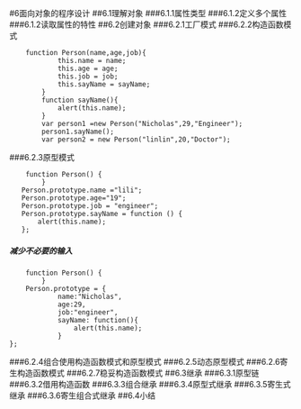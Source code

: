 #6面向对象的程序设计
##6.1理解对象
###6.1.1属性类型
###6.1.2定义多个属性
###6.1.2读取属性的特性
##6.2创建对象
###6.2.1工厂模式
###6.2.2构造函数模式

        function Person(name,age,job){
                this.name = name;
                this.age = age;
                this.job = job;
                this.sayName = sayName;
            }
            function sayName(){
                alert(this.name);
            }
            var person1 =new Person("Nicholas",29,"Engineer");
            person1.sayName();
            var person2 = new Person("linlin",20,"Doctor");
###6.2.3原型模式

        function Person() {
            }
       Person.prototype.name ="lili";
       Person.prototype.age="19";
       Person.prototype.job = "engineer";
       Person.prototype.sayName = function () {
           alert(this.name);
       };
      
#####  减少不必要的输入
        
        
        function Person() {
            }
        Person.prototype = {
                name:"Nicholas",
                age:29,
                job:"engineer",
                sayName: function(){
                    alert(this.name);
                }
    };
###6.2.4组合使用构造函数模式和原型模式
###6.2.5动态原型模式
###6.2.6寄生构造函数模式
###6.2.7稳妥构造函数模式
##6.3继承
###6.3.1原型链
###6.3.2借用构造函数
###6.3.3组合继承
###6.3.4原型式继承
###6.3.5寄生式继承
###6.3.6寄生组合式继承
##6.4小结
